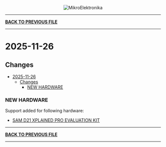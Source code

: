 <p align="center">
  <img src="http://www.mikroe.com/img/designs/beta/logo_small.png?raw=true" alt="MikroElektronika"/>
</p>

---

**[BACK TO PREVIOUS FILE](../changelog.md)**

---

# 2025-11-26

## Changes

- [2025-11-26](#2025-11-26)
  - [Changes](#changes)
    - [NEW HARDWARE](#new-hardware)

### NEW HARDWARE

Support added for following hardware:

+ [SAM D21 XPLAINED PRO EVALUATION KIT](https://mplab-discover.microchip.com/v2/item/com.microchip.portal.evalboard/com.microchip.subcategories.modules-and-peripherals.communication.can.Others/mcu32.atsamd21-xpro/1.0.0?view=about)

---

**[BACK TO PREVIOUS FILE](../changelog.md)**

---
